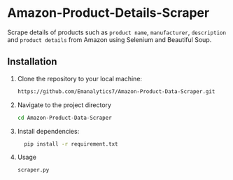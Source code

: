 # Amazon-Product-Details-Scraper
Scrape details of products such as `product name`, `manufacturer`, `description` and `product details` from Amazon using Selenium and Beautiful Soup.

## Installation

1. Clone the repository to your local machine:
   ```bash
   https://github.com/Emanalytics7/Amazon-Product-Data-Scraper.git
2. Navigate to the project directory
   ```bash
   cd Amazon-Product-Data-Scraper

3. Install dependencies:
   ```bash
     pip install -r requirement.txt
   
4. Usage
   ```bash
   scraper.py
